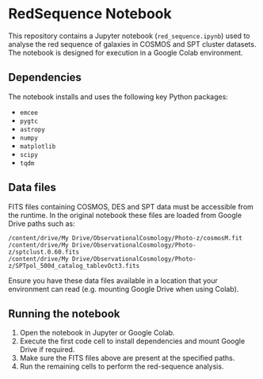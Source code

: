 # RedSequence Notebook

This repository contains a Jupyter notebook (`red_sequence.ipynb`) used to analyse the red sequence of galaxies in COSMOS and SPT cluster datasets. The notebook is designed for execution in a Google Colab environment.

## Dependencies

The notebook installs and uses the following key Python packages:

- `emcee`
- `pygtc`
- `astropy`
- `numpy`
- `matplotlib`
- `scipy`
- `tqdm`

## Data files

FITS files containing COSMOS, DES and SPT data must be accessible from the runtime. In the original notebook these files are loaded from Google Drive paths such as:

```
/content/drive/My Drive/ObservationalCosmology/Photo-z/cosmosM.fit
/content/drive/My Drive/ObservationalCosmology/Photo-z/sptclust.0.60.fits
/content/drive/My Drive/ObservationalCosmology/Photo-z/SPTpol_500d_catalog_tablevOct3.fits
```

Ensure you have these data files available in a location that your environment can read (e.g. mounting Google Drive when using Colab).

## Running the notebook

1. Open the notebook in Jupyter or Google Colab.
2. Execute the first code cell to install dependencies and mount Google Drive if required.
3. Make sure the FITS files above are present at the specified paths.
4. Run the remaining cells to perform the red-sequence analysis.

